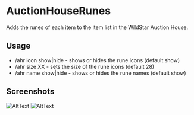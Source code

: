 AuctionHouseRunes
=================

Adds the runes of each item to the item list in the WildStar Auction House.

Usage
-
* /ahr icon show|hide - shows or hides the rune icons (default show)
* /ahr size XX - sets the size of the rune icons (default 28)
* /ahr name show|hide - shows or hides the rune names (default show)

Screenshots
-
![AltText](http://i.imgur.com/5eUIFnM.png)
![AltText](http://i.imgur.com/XE0w6GK.png)
